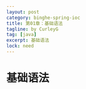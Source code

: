```yaml
---
layout: post
category: binghe-spring-ioc
title: 第01章：基础语法
tagline: by CurleyG
tag: [java]
excerpt: 基础语法
lock: need
---
```



# 基础语法
